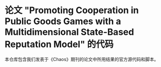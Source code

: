 # 论文 "Promoting Cooperation in Public Goods Games with a Multidimensional State-Based Reputation Model" 的代码

本仓库包含我们发表于《Chaos》期刊的论文中所用结果的官方源代码和脚本。

